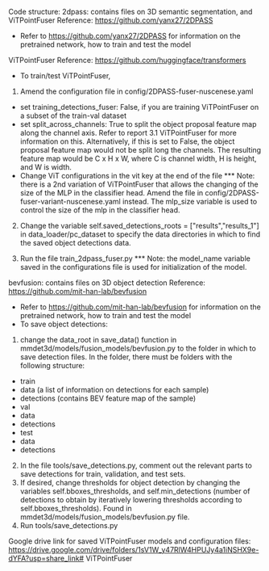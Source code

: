 Code structure:
2dpass: contains files on 3D semantic segmentation, and ViTPointFuser
Reference: https://github.com/yanx27/2DPASS
- Refer to https://github.com/yanx27/2DPASS for information on the pretrained network, how to train and test the model

ViTPointFuser
Reference: https://github.com/huggingface/transformers
- To train/test ViTPointFuser,
1. Amend the configuration file in config/2DPASS-fuser-nuscenese.yaml
 - set training_detections_fuser: False, if you are training ViTPointFuser on a subset of the train-val dataset
 - set split_across_channels: True to split the object proposal feature map along the channel axis. Refer to report 3.1 ViTPointFuser for more information on this. Alternatively, if this is set to False, the object proposal feature map would not be split long the channels. The resulting feature map would be C x H x W, where C is channel width, H is height, and W is width.
 - Change ViT configurations in the vit key at the end of the file
*** Note: there is a 2nd variation of ViTPointFuser that allows the changing of the size of the MLP in the classifier head. Amend the file in config/2DPASS-fuser-variant-nuscenese.yaml instead. The mlp_size variable is used to control the size of the mlp in the classifier head.

2. Change the variable self.saved_detections_roots = ["results","results_1"] in data_loader/pc_dataset to specify the data directories in which to find the saved object detections data.

3. Run the file train_2dpass_fuser.py
*** Note: the model_name variable saved in the configurations file is used for initialization of the model.


bevfusion: contains files on 3D object detection
Reference: https://github.com/mit-han-lab/bevfusion
- Refer to https://github.com/mit-han-lab/bevfusion for information on the pretrained network, how to train and test the model
- To save object detections:
1. change the data_root in save_data() function in mmdet3d/models/fusion_models/bevfusion.py to the folder in which to save detection files. In the folder, there must be folders with the following structure:
- train
 - data (a list of information on detections for each sample)
 - detections (contains BEV feature map of the sample)
- val
 - data
 - detections
- test
 - data
 - detections
2. In the file tools/save_detections.py, comment out the relevant parts to save detections for train, validation, and test sets.
3. If desired, change thresholds for object detection by changing the variables self.bboxes_thresholds, and self.min_detections (number of detections to obtain by iteratively lowering thresholds according to self.bboxes_thresholds). Found in mmdet3d/models/fusion_models/bevfusion.py file.
4. Run tools/save_detections.py

Google drive link for saved ViTPointFuser models and configuration files:
https://drive.google.com/drive/folders/1sV1W_y47RlW4HPUJy4a1iNSHX9e-dYFA?usp=share_link# ViTPointFuser
